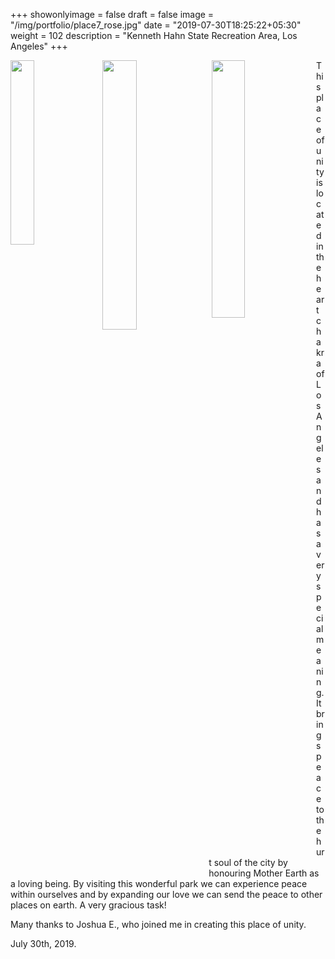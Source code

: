 +++
showonlyimage = false
draft = false
image = "/img/portfolio/place7_rose.jpg"
date = "2019-07-30T18:25:22+05:30"
weight = 102
description = "Kenneth Hahn State Recreation Area, Los Angeles"
+++

<img src="/img/portfolio/place7_lybie.jpg" width=27.5%  align="left"/>
<img src="/img/portfolio/place7_kristall.jpg" width=33.25% align="left" style = "margin-left: 1%;"/>
<img src="/img/portfolio/place7_lybie_stehend.jpg" width=32.5% align="left" style = "margin-left: 1%;"/>


This place of unity is located in the heart chakra of Los Angeles and has a very special meaning.
It brings peace to the hurt soul of the city by honouring Mother Earth as a loving being.
By visiting this wonderful park we can experience peace within ourselves and by expanding our love we can send the peace to other places on earth. A very gracious task!

Many thanks to Joshua E., who joined me in creating this place of unity.

July 30th, 2019.
